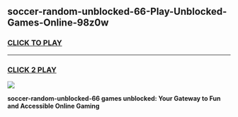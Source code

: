 
## soccer-random-unblocked-66-Play-Unblocked-Games-Online-98z0w
<h3>
<a href="https://premium76.site?title=soccer-random-unblocked-66&ref=25A">CLICK TO PLAY</a></h3>
<hr>

<h3>
<a href="https://premium76.site?title=soccer-random-unblocked-66&ref=25A">CLICK 2 PLAY</a>
  
</h3>

<a href="https://premium76.site?title=soccer-random-unblocked-66&ref=25A"><img src="https://clearcache.store/games.png"></a>


**soccer-random-unblocked-66 games unblocked: Your Gateway to Fun and Accessible Online Gaming**
